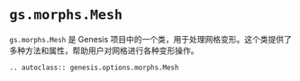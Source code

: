 # `gs.morphs.Mesh`

`gs.morphs.Mesh` 是 Genesis 项目中的一个类，用于处理网格变形。这个类提供了多种方法和属性，帮助用户对网格进行各种变形操作。

```{eval-rst}  
.. autoclass:: genesis.options.morphs.Mesh
```
